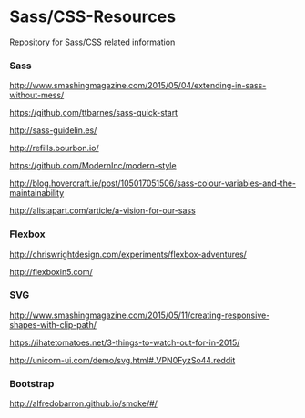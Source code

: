 Sass/CSS-Resources
=============

Repository for Sass/CSS related information

<h3>Sass</h3>

http://www.smashingmagazine.com/2015/05/04/extending-in-sass-without-mess/

https://github.com/ttbarnes/sass-quick-start

http://sass-guidelin.es/

http://refills.bourbon.io/

https://github.com/ModernInc/modern-style

http://blog.hovercraft.ie/post/105017051506/sass-colour-variables-and-the-maintainability

http://alistapart.com/article/a-vision-for-our-sass

<h3>Flexbox</h3>

http://chriswrightdesign.com/experiments/flexbox-adventures/

http://flexboxin5.com/

<h3>SVG</h3>

http://www.smashingmagazine.com/2015/05/11/creating-responsive-shapes-with-clip-path/

https://ihatetomatoes.net/3-things-to-watch-out-for-in-2015/

http://unicorn-ui.com/demo/svg.html#.VPN0FyzSo44.reddit

<h3>Bootstrap</h3>

http://alfredobarron.github.io/smoke/#/
